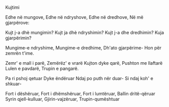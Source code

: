 Kujtimi

Edhe në mungove,
Edhe në ndryshove,
Edhe në dredhove,
Në më gjarpërove:

Kujt j-a dhè mungimin?
Kujt ja dhè ndryshimin?
Kujt j-a dhe dredhimin?
Kuja gjarpërimin?

Mungime-e ndryshime,
Mungime-e dredhime,
Dh'ato gjarpërime-
Hon për zemrën t'ime.

Zemr' e mall i parë,
Zemërëz' e vrarë
Kujton dyke qarë,
Pushton me llaftarë
Lulen e pavdarë,
Trupin e pangarë.

Pa ri pshoj qetuar
Dyke ëndëruar
Ndaj po puth nër duar-
Si ndaj koh' e shkuar-

Fort i dëshëruar,
Fort i dhëmshëruar,
Fort i lumtëruar,
Ballin dritë-qëruar
Syrin qjell-kulluar,
Gjirin-vajzëruar,
Trupin-qumështuar